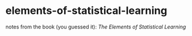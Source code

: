 # elements-of-statistical-learning
notes from the book (you guessed it): *The Elements of Statistical Learning*
